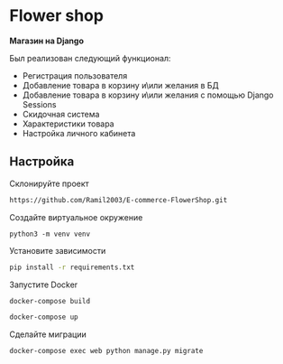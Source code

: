 # Flower shop

**Магазин на Django** 

Был реализован следующий функционал:
- Регистрация пользователя
- Добавление товара в корзину и\или желания в БД
- Добавление товара в корзину и\или желания с помощью Django Sessions
- Скидочная система
- Характеристики товара
- Настройка личного кабинета

## Настройка

Склонируйте проект

```bash
https://github.com/Ramil2003/E-commerce-FlowerShop.git
```

Создайте виртуальное окружение
```
python3 -m venv venv
```

Установите зависимости

```bash
pip install -r requirements.txt
```

Запустите Docker

```bash
docker-compose build
```
```bash
docker-compose up
```

Сделайте миграции

```bash
docker-compose exec web python manage.py migrate
```
